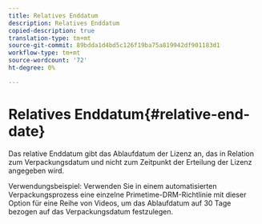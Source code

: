 ```yaml
---
title: Relatives Enddatum
description: Relatives Enddatum
copied-description: true
translation-type: tm+mt
source-git-commit: 89bdda1d4bd5c126f19ba75a819942df901183d1
workflow-type: tm+mt
source-wordcount: '72'
ht-degree: 0%

---
```



# Relatives Enddatum{#relative-end-date}

Das relative Enddatum gibt das Ablaufdatum der Lizenz an, das in Relation zum Verpackungsdatum und nicht zum Zeitpunkt der Erteilung der Lizenz angegeben wird.

Verwendungsbeispiel: Verwenden Sie in einem automatisierten Verpackungsprozess eine einzelne Primetime-DRM-Richtlinie mit dieser Option für eine Reihe von Videos, um das Ablaufdatum auf 30 Tage bezogen auf das Verpackungsdatum festzulegen.
